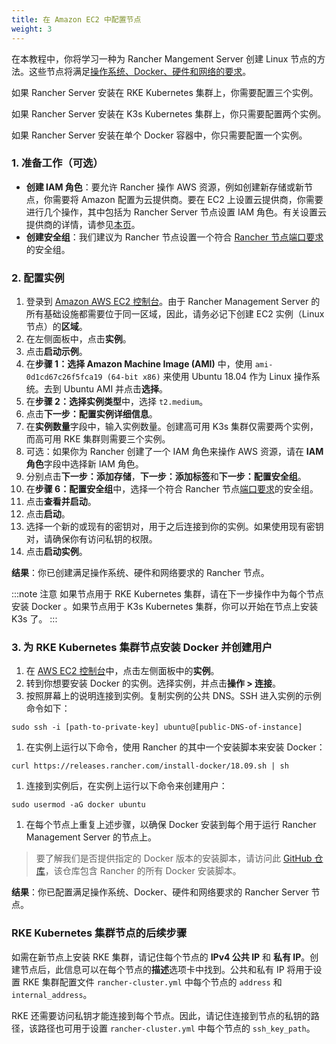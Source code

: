 ```yaml
---
title: 在 Amazon EC2 中配置节点
weight: 3
---
```


在本教程中，你将学习一种为 Rancher Mangement Server 创建 Linux 节点的方法。这些节点将满足[操作系统、Docker、硬件和网络的要求]({{<baseurl>}}/rancher/v2.6/en/installation/requirements/)。

如果 Rancher Server 安装在 RKE Kubernetes 集群上，你需要配置三个实例。

如果 Rancher Server 安装在 K3s Kubernetes 集群上，你只需要配置两个实例。

如果 Rancher Server 安装在单个 Docker 容器中，你只需要配置一个实例。

### 1. 准备工作（可选）

- **创建 IAM 角色**：要允许 Rancher 操作 AWS 资源，例如创建新存储或新节点，你需要将 Amazon 配置为云提供商。要在 EC2 上设置云提供商，你需要进行几个操作，其中包括为 Rancher Server 节点设置 IAM 角色。有关设置云提供商的详情，请参见[本页]({{<baseurl>}}/rancher/v2.6/en/cluster-provisioning/rke-clusters/cloud-providers/)。
- **创建安全组**：我们建议为 Rancher 节点设置一个符合 [Rancher 节点端口要求]({{<baseurl>}}/rancher/v2.6/en/installation/requirements/#port-requirements)的安全组。

### 2. 配置实例

1. 登录到 [Amazon AWS EC2 控制台](https://console.aws.amazon.com/ec2/)。由于 Rancher Management Server 的所有基础设施都需要位于同一区域，因此，请务必记下创建 EC2 实例（Linux 节点）的**区域**。
1. 在左侧面板中，点击**实例**。
1. 点击**启动示例**。
1. 在**步骤 1：选择 Amazon Machine Image (AMI)** 中，使用 `ami-0d1cd67c26f5fca19 (64-bit x86)` 来使用 Ubuntu 18.04 作为 Linux 操作系统。去到 Ubuntu AMI 并点击**选择**。
1. 在**步骤 2：选择实例类型**中，选择 `t2.medium`。
1. 点击**下一步：配置实例详细信息**。
1. 在**实例数量**字段中，输入实例数量。创建高可用 K3s 集群仅需要两个实例，而高可用 RKE 集群则需要三个实例。
1. 可选：如果你为 Rancher 创建了一个 IAM 角色来操作 AWS 资源，请在 **IAM 角色**字段中选择新 IAM 角色。
1. 分别点击**下一步：添加存储**，**下一步：添加标签**和**下一步：配置安全组**。
1. 在**步骤 6：配置安全组**中，选择一个符合 Rancher 节点[端口要求]({{<baseurl>}}/rancher/v2.6/en/installation/requirements/#port-requirements)的安全组。
1. 点击**查看并启动**。
1. 点击**启动**。
1. 选择一个新的或现有的密钥对，用于之后连接到你的实例。如果使用现有密钥对，请确保你有访问私钥的权限。
1. 点击**启动实例**。


**结果**：你已创建满足操作系统、硬件和网络要求的 Rancher 节点。

:::note 注意
如果节点用于 RKE Kubernetes 集群，请在下一步操作中为每个节点安装 Docker 。如果节点用于 K3s Kubernetes 集群，你可以开始在节点上安装 K3s 了。
:::

### 3. 为 RKE Kubernetes 集群节点安装 Docker 并创建用户

1. 在 [AWS EC2 控制台](https://console.aws.amazon.com/ec2/)中，点击左侧面板中的**实例**。
1. 转到你想要安装 Docker 的实例。选择实例，并点击**操作 > 连接**。
1. 按照屏幕上的说明连接到实例。复制实例的公共 DNS。SSH 进入实例的示例命令如下：
```
sudo ssh -i [path-to-private-key] ubuntu@[public-DNS-of-instance]
```
1. 在实例上运行以下命令，使用 Rancher 的其中一个安装脚本来安装 Docker：
```
curl https://releases.rancher.com/install-docker/18.09.sh | sh
```
1. 连接到实例后，在实例上运行以下命令来创建用户：
```
sudo usermod -aG docker ubuntu
```
1. 在每个节点上重复上述步骤，以确保 Docker 安装到每个用于运行 Rancher Management Server 的节点上。

> 要了解我们是否提供指定的 Docker 版本的安装脚本，请访问此 [GitHub 仓库](https://github.com/rancher/install-docker)，该仓库包含 Rancher 的所有 Docker 安装脚本。

**结果**：你已配置满足操作系统、Docker、硬件和网络要求的 Rancher Server 节点。

### RKE Kubernetes 集群节点的后续步骤

如需在新节点上安装 RKE 集群，请记住每个节点的 **IPv4 公共 IP** 和 **私有 IP**。创建节点后，此信息可以在每个节点的**描述**选项卡中找到。公共和私有 IP 将用于设置 RKE 集群配置文件 `rancher-cluster.yml` 中每个节点的 `address` 和 `internal_address`。

RKE 还需要访问私钥才能连接到每个节点。因此，请记住连接到节点的私钥的路径，该路径也可用于设置 `rancher-cluster.yml` 中每个节点的 `ssh_key_path`。
